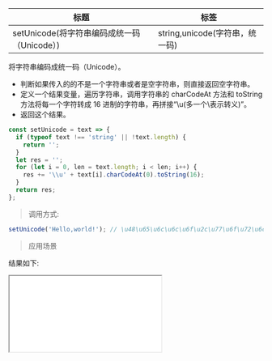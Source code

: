 | 标题                                        | 标签                           |
| ------------------------------------------- | ------------------------------ |
| setUnicode(将字符串编码成统一码（Unicode）) | string,unicode(字符串，统一码) |

将字符串编码成统一码（Unicode）。

- 判断如果传入的的不是一个字符串或者是空字符串，则直接返回空字符串。
- 定义一个结果变量，遍历字符串，调用字符串的 charCodeAt 方法和 toString 方法将每一个字符转成 16 进制的字符串，再拼接“\\u(多一个\表示转义)”。
- 返回这个结果。

```js
const setUnicode = text => {
  if (typeof text !== 'string' || !text.length) {
    return '';
  }
  let res = '';
  for (let i = 0, len = text.length; i < len; i++) {
    res += '\\u' + text[i].charCodeAt(0).toString(16);
  }
  return res;
};
```

> 调用方式:

```js
setUnicode('Hello,world!'); // \u48\u65\u6c\u6c\u6f\u2c\u77\u6f\u72\u6c\u64\u21
```

> 应用场景

<div class="code-editor" data-url="codes/javascript/html/setUnicode.html" data-language="html"></div>

结果如下:

<iframe src="codes/javascript/html/setUnicode.html"></iframe>

